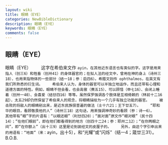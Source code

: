 ```yaml
---
layout: wiki
title: 眼睛（EYE）
categories: NewBibleDictionary
description: 眼睛（EYE）
keywords: 眼睛（EYE）
comments: false
---
```


## 眼睛（EYE）



眼睛（EYE）
　　这字在希伯来文作 `ayin，在其他近东语言也有类似的字。这字是用来指人（创三6）和牲畜（创卅41）的身体器官的；在拟人法的经文中，曾用在神的身上（诗卅三18），也用来指物体的一些部分（结一18；参：启四6）。希腊文则作 ophthalmos，在英文有我们所熟悉的衍生词。
　　希伯来人认为，身体的器官可以半独立地运作，而且还带有心理和道德方面的特性。例如，眼睛不但会看，也会高傲（赛五15）、可以顾惜（申七16）、会闭上睡着（创卅一40）、会喜爱（结廿四16）等等。虽然保罗强调各个肢体是互相倚赖的（林前十二16起），太五29却仍然保留了希伯来人的观念，将眼睛描绘为一个几乎有独立功能的器官。
　　被击败的将敌人的眼睛剜出来，是近东民族很普遍的做法（士十六21；王下廿五7）。
　　“耶和华的眼目，看顾敬畏他的人”（诗卅三18）这句话，用来强调神奇妙的看顾（参：诗一6）。
　　其他带有“眼”字的片语有：“以眼还眼”（利廿四20）；“面对面”原文作“眼对眼”（民十四14）；“在他们眼前”，即在他们都看得到的地方（创四十二24；参：耶卅二12）；“在你两眼之间”，即“在你额上”（出十三9）这里是论到装经文的皮厘子的。
　　另外，由这个字引申出来的用语有：“地面”（来：`ayin，出十5），和“光耀”或“闪烁”（结一4；箴廿三31）。
B.O.B.





